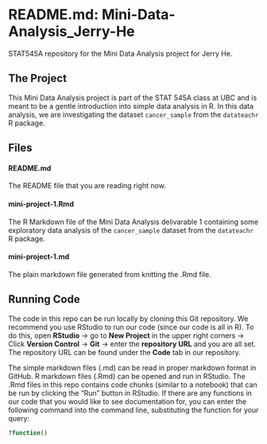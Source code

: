 # README.md: Mini-Data-Analysis_Jerry-He
STAT545A repository for the Mini Data Analysis project for Jerry He. 

## The Project
This Mini Data Analysis project is part of the STAT 545A class at UBC and is meant to be a gentle introduction into simple data analysis in R. In this data analysis, we are investigating the dataset `cancer_sample` from the `datateachr` R package. 

## Files
#### README.md
The README file that you are reading right now. 

#### mini-project-1.Rmd
The R Markdown file of the Mini Data Analysis delivarable 1 containing some exploratory data analysis of the `cancer_sample` dataset from the `datateachr` R package.

#### mini-project-1.md
The plain markdown file generated from knitting the .Rmd file. 

## Running Code
The code in this repo can be run locally by cloning this Git repository. We recommend you use RStudio to run our code (since our code is all in R). To do this, open **RStudio** -> go to **New Project** in the upper right corners -> Click **Version Control** -> **Git** -> enter the **repository URL** and you are all set. The repository URL can be found under the **Code** tab in our repository.

The simple markdown files (.md) can be read in proper markdown format in GitHub. R markdown files (.Rmd) can be opened and run in RStudio. The .Rmd files in this repo contains code chunks (similar to a notebook) that can be run by clicking the “Run” button in RStudio.
If there are any functions in our code that you would like to see documentation for, you can enter the following command into the command line, substituting the function for your query:
```R
?function()
```
